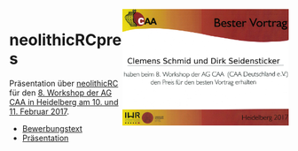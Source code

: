 <img align="right" src="images/urkunde.jpg" width = 300px>

# neolithicRCpres

Präsentation über [neolithicRC](https://github.com/nevrome/neolithicR) für den [8. Workshop der AG CAA in Heidelberg am 10. und 11. Februar 2017](http://ag-caa.de/workshop2017/). 

- [Bewerbungstext](https://github.com/nevrome/neolithicRCpres/blob/master/abstract.Rmd)
- [Präsentation](https://github.com/nevrome/neolithicRCpres/blob/master/presentation/presentation.pdf)